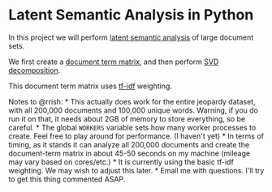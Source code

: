 # Latent Semantic Analysis in Python

In this project we will perform [latent semantic
analysis](https://en.wikipedia.org/wiki/Latent_semantic_analysis) of large
document sets.

We first create a [document term
matrix](https://en.wikipedia.org/wiki/Document-term_matrix), and then perform
[SVD decomposition](https://en.wikipedia.org/wiki/Singular_value_decomposition).

This document term matrix uses
[tf-idf](https://en.wikipedia.org/wiki/Tf%E2%80%93idf) weighting.


Notes to @rrish:
    * This actually does work for the entire jeopardy dataset, with all 200,000
      documents and 100,000 unique words. Warning, if you do run it on that, it
      needs about 2GB of memory to store everything, so be careful.
    * The global `WORKERS` variable sets how many worker processes to create.
      Feel free to play around for performance. (I haven't yet)
    * In terms of timing, as it stands it can analyze all 200,000 documents and
      create the document-term matrix in about 45-50 seconds on my machine
      (mileage may vary based on cores/etc.)
    * It is currently using the basic tf-idf weighting. We may wish to adjust
      this later.
    * Email me with questions. I'll try to get this thing commented ASAP.
